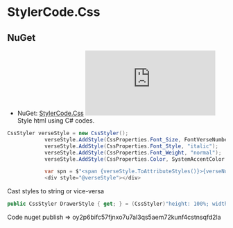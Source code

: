 # StylerCode.Css
## NuGet
* NuGet: [StylerCode.Css](https://www.nuget.org/packages/StylerCode.Css/) [![NuGet](https://img.shields.io/nuget/v/StylerCode.Css?label=NuGet)](https://www.nuget.org/packages/StylerCode.Css/)
Style html using C# codes.
```csharp
CssStyler verseStyle = new CssStyler();
            verseStyle.AddStyle(CssProperties.Font_Size, FontVerseNumberSize);
            verseStyle.AddStyle(CssProperties.Font_Style, "italic");
            verseStyle.AddStyle(CssProperties.Font_Weight, "normal");
            verseStyle.AddStyle(CssProperties.Color, SystemAccentColor.ToHex());

            var spn = $"<span {verseStyle.ToAttributeStyles()}>{verseNumber}</span>";
            <div style="@verseStyle"></div>
```
Cast styles to string or vice-versa
```csharp
public CssStyler DrawerStyle { get; } = (CssStyler)"height: 100%; width: 0; position: fixed; z-index: 1; top: 0; left: 0; background-color: #111; overflow-x: hidden;transition: 0.5s;padding-top: 60px;";
```

Code nuget publish => oy2p6bifc57fjnxo7u7al3qs5aem72kunf4cstnsqfd2la

